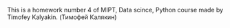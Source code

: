 This is a homework number 4 of MIPT, Data scince, Python course made by Timofey Kalyakin. (Тимофей Калякин)
